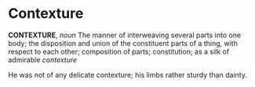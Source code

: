 # Contexture

**CONTEXTURE**, _noun_ The manner of interweaving several parts into one body; the disposition and union of the constituent parts of a thing, with respect to each other; composition of parts; constitution; as a silk of admirable _contexture_

He was not of any delicate contexture; his limbs rather sturdy than dainty.